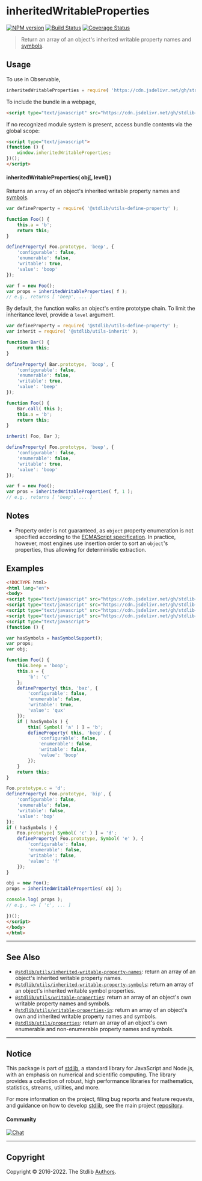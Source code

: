 <!--

@license Apache-2.0

Copyright (c) 2018 The Stdlib Authors.

Licensed under the Apache License, Version 2.0 (the "License");
you may not use this file except in compliance with the License.
You may obtain a copy of the License at

   http://www.apache.org/licenses/LICENSE-2.0

Unless required by applicable law or agreed to in writing, software
distributed under the License is distributed on an "AS IS" BASIS,
WITHOUT WARRANTIES OR CONDITIONS OF ANY KIND, either express or implied.
See the License for the specific language governing permissions and
limitations under the License.

-->

# inheritedWritableProperties

[![NPM version][npm-image]][npm-url] [![Build Status][test-image]][test-url] [![Coverage Status][coverage-image]][coverage-url] <!-- [![dependencies][dependencies-image]][dependencies-url] -->

> Return an array of an object's inherited writable property names and [symbols][@stdlib/symbol/ctor].



<section class="usage">

## Usage

<!-- eslint-disable id-length -->

To use in Observable,

```javascript
inheritedWritableProperties = require( 'https://cdn.jsdelivr.net/gh/stdlib-js/utils-inherited-writable-properties@umd/bundle.js' )
```

To include the bundle in a webpage,

```html
<script type="text/javascript" src="https://cdn.jsdelivr.net/gh/stdlib-js/utils-inherited-writable-properties@umd/bundle.js"></script>
```

If no recognized module system is present, access bundle contents via the global scope:

```html
<script type="text/javascript">
(function () {
    window.inheritedWritableProperties;
})();
</script>
```

#### inheritedWritableProperties( obj\[, level] )

Returns an `array` of an object's inherited writable property names and [symbols][@stdlib/symbol/ctor].

<!-- eslint-disable id-length -->

```javascript
var defineProperty = require( '@stdlib/utils-define-property' );

function Foo() {
    this.a = 'b';
    return this;
}

defineProperty( Foo.prototype, 'beep', {
    'configurable': false,
    'enumerable': false,
    'writable': true,
    'value': 'boop'
});

var f = new Foo();
var props = inheritedWritableProperties( f );
// e.g., returns [ 'beep', ... ]
```

By default, the function walks an object's entire prototype chain. To limit the inheritance level, provide a `level` argument.

<!-- eslint-disable id-length -->

```javascript
var defineProperty = require( '@stdlib/utils-define-property' );
var inherit = require( '@stdlib/utils-inherit' );

function Bar() {
    return this;
}

defineProperty( Bar.prototype, 'boop', {
    'configurable': false,
    'enumerable': false,
    'writable': true,
    'value': 'beep'
});

function Foo() {
    Bar.call( this );
    this.a = 'b';
    return this;
}

inherit( Foo, Bar );

defineProperty( Foo.prototype, 'beep', {
    'configurable': false,
    'enumerable': false,
    'writable': true,
    'value': 'boop'
});

var f = new Foo();
var pros = inheritedWritableProperties( f, 1 );
// e.g., returns [ 'beep', ... ]
```

</section>

<!-- /.usage -->

<section class="notes">

## Notes

-   Property order is not guaranteed, as `object` property enumeration is not specified according to the [ECMAScript specification][ecma-262-for-in]. In practice, however, most engines use insertion order to sort an `object`'s properties, thus allowing for deterministic extraction.

</section>

<!-- /.notes -->

<section class="examples">

## Examples

<!-- eslint-disable id-length -->

<!-- eslint no-undef: "error" -->

```html
<!DOCTYPE html>
<html lang="en">
<body>
<script type="text/javascript" src="https://cdn.jsdelivr.net/gh/stdlib-js/assert-has-symbol-support@umd/bundle.js"></script>
<script type="text/javascript" src="https://cdn.jsdelivr.net/gh/stdlib-js/symbol-ctor@umd/bundle.js"></script>
<script type="text/javascript" src="https://cdn.jsdelivr.net/gh/stdlib-js/utils-define-property@umd/bundle.js"></script>
<script type="text/javascript" src="https://cdn.jsdelivr.net/gh/stdlib-js/utils-inherited-writable-properties@umd/bundle.js"></script>
<script type="text/javascript">
(function () {

var hasSymbols = hasSymbolSupport();
var props;
var obj;

function Foo() {
    this.beep = 'boop';
    this.a = {
        'b': 'c'
    };
    defineProperty( this, 'baz', {
        'configurable': false,
        'enumerable': false,
        'writable': true,
        'value': 'qux'
    });
    if ( hasSymbols ) {
        this[ Symbol( 'a' ) ] = 'b';
        defineProperty( this, 'beep', {
            'configurable': false,
            'enumerable': false,
            'writable': false,
            'value': 'boop'
        });
    }
    return this;
}

Foo.prototype.c = 'd';
defineProperty( Foo.prototype, 'bip', {
    'configurable': false,
    'enumerable': false,
    'writable': false,
    'value': 'bop'
});
if ( hasSymbols ) {
    Foo.prototype[ Symbol( 'c' ) ] = 'd';
    defineProperty( Foo.prototype, Symbol( 'e' ), {
        'configurable': false,
        'enumerable': false,
        'writable': false,
        'value': 'f'
    });
}

obj = new Foo();
props = inheritedWritableProperties( obj );

console.log( props );
// e.g., => [ 'c', ... ]

})();
</script>
</body>
</html>
```

</section>

<!-- /.examples -->

<!-- Section for related `stdlib` packages. Do not manually edit this section, as it is automatically populated. -->

<section class="related">

* * *

## See Also

-   <span class="package-name">[`@stdlib/utils/inherited-writable-property-names`][@stdlib/utils/inherited-writable-property-names]</span><span class="delimiter">: </span><span class="description">return an array of an object's inherited writable property names.</span>
-   <span class="package-name">[`@stdlib/utils/inherited-writable-property-symbols`][@stdlib/utils/inherited-writable-property-symbols]</span><span class="delimiter">: </span><span class="description">return an array of an object's inherited writable symbol properties.</span>
-   <span class="package-name">[`@stdlib/utils/writable-properties`][@stdlib/utils/writable-properties]</span><span class="delimiter">: </span><span class="description">return an array of an object's own writable property names and symbols.</span>
-   <span class="package-name">[`@stdlib/utils/writable-properties-in`][@stdlib/utils/writable-properties-in]</span><span class="delimiter">: </span><span class="description">return an array of an object's own and inherited writable property names and symbols.</span>
-   <span class="package-name">[`@stdlib/utils/properties`][@stdlib/utils/properties]</span><span class="delimiter">: </span><span class="description">return an array of an object's own enumerable and non-enumerable property names and symbols.</span>

</section>

<!-- /.related -->

<!-- Section for all links. Make sure to keep an empty line after the `section` element and another before the `/section` close. -->


<section class="main-repo" >

* * *

## Notice

This package is part of [stdlib][stdlib], a standard library for JavaScript and Node.js, with an emphasis on numerical and scientific computing. The library provides a collection of robust, high performance libraries for mathematics, statistics, streams, utilities, and more.

For more information on the project, filing bug reports and feature requests, and guidance on how to develop [stdlib][stdlib], see the main project [repository][stdlib].

#### Community

[![Chat][chat-image]][chat-url]

---

## Copyright

Copyright &copy; 2016-2022. The Stdlib [Authors][stdlib-authors].

</section>

<!-- /.stdlib -->

<!-- Section for all links. Make sure to keep an empty line after the `section` element and another before the `/section` close. -->

<section class="links">

[npm-image]: http://img.shields.io/npm/v/@stdlib/utils-inherited-writable-properties.svg
[npm-url]: https://npmjs.org/package/@stdlib/utils-inherited-writable-properties

[test-image]: https://github.com/stdlib-js/utils-inherited-writable-properties/actions/workflows/test.yml/badge.svg?branch=main
[test-url]: https://github.com/stdlib-js/utils-inherited-writable-properties/actions/workflows/test.yml?query=branch:main

[coverage-image]: https://img.shields.io/codecov/c/github/stdlib-js/utils-inherited-writable-properties/main.svg
[coverage-url]: https://codecov.io/github/stdlib-js/utils-inherited-writable-properties?branch=main

<!--

[dependencies-image]: https://img.shields.io/david/stdlib-js/utils-inherited-writable-properties.svg
[dependencies-url]: https://david-dm.org/stdlib-js/utils-inherited-writable-properties/main

-->

[chat-image]: https://img.shields.io/gitter/room/stdlib-js/stdlib.svg
[chat-url]: https://gitter.im/stdlib-js/stdlib/

[stdlib]: https://github.com/stdlib-js/stdlib

[stdlib-authors]: https://github.com/stdlib-js/stdlib/graphs/contributors

[umd]: https://github.com/umdjs/umd
[es-module]: https://developer.mozilla.org/en-US/docs/Web/JavaScript/Guide/Modules

[deno-url]: https://github.com/stdlib-js/utils-inherited-writable-properties/tree/deno
[umd-url]: https://github.com/stdlib-js/utils-inherited-writable-properties/tree/umd
[esm-url]: https://github.com/stdlib-js/utils-inherited-writable-properties/tree/esm

[ecma-262-for-in]: http://www.ecma-international.org/ecma-262/5.1/#sec-12.6.4

[@stdlib/symbol/ctor]: https://github.com/stdlib-js/symbol-ctor/tree/umd

<!-- <related-links> -->

[@stdlib/utils/inherited-writable-property-names]: https://github.com/stdlib-js/utils-inherited-writable-property-names/tree/umd

[@stdlib/utils/inherited-writable-property-symbols]: https://github.com/stdlib-js/utils-inherited-writable-property-symbols/tree/umd

[@stdlib/utils/writable-properties]: https://github.com/stdlib-js/utils-writable-properties/tree/umd

[@stdlib/utils/writable-properties-in]: https://github.com/stdlib-js/utils-writable-properties-in/tree/umd

[@stdlib/utils/properties]: https://github.com/stdlib-js/utils-properties/tree/umd

<!-- </related-links> -->

</section>

<!-- /.links -->
